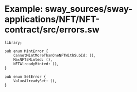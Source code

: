 # Example: sway_sources/sway-applications/NFT/NFT-contract/src/errors.sw

```sway
library;

pub enum MintError {
    CannotMintMoreThanOneNFTWithSubId: (),
    MaxNFTsMinted: (),
    NFTAlreadyMinted: (),
}

pub enum SetError {
    ValueAlreadySet: (),
}

```
